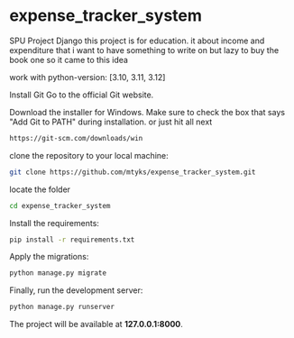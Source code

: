 # expense_tracker_system
SPU Project Django this project is for education. 
it about income and expenditure that i want to have something to write on 
but lazy to buy the book one so it came to this idea

work with python-version: [3.10, 3.11, 3.12]

Install Git
Go to the official Git website.

Download the installer for Windows. Make sure to check the box that says "Add Git to PATH" during installation. or just hit all next 

```bash
https://git-scm.com/downloads/win
 ```

clone the repository to your local machine:

```bash
git clone https://github.com/mtyks/expense_tracker_system.git
```
locate the folder

```bash
cd expense_tracker_system
```

Install the requirements:

```bash
pip install -r requirements.txt
```

Apply the migrations:

```bash
python manage.py migrate
```

Finally, run the development server:

```bash
python manage.py runserver
```

The project will be available at **127.0.0.1:8000**.
